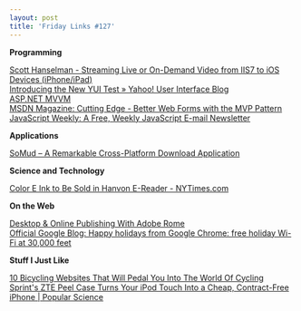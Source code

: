 ```yaml
---
layout: post
title: 'Friday Links #127'
---
```

**Programming**

[Scott Hanselman - Streaming Live or On-Demand Video from IIS7 to iOS Devices (iPhone/iPad) ](http://www.hanselman.com/blog/StreamingLiveOrOnDemandVideoFromIIS7ToIOSDevicesIPhoneiPadAndSilverlightClients.aspx?utm_source=feedburner&utm_medium=feed&utm_campaign=Feed%3A+ScottHanselman+%28Scott+Hanselman+-+ComputerZen.com%29)   
[Introducing the New YUI Test » Yahoo! User Interface Blog](http://www.yuiblog.com/blog/2010/11/09/introducing-the-new-yui-test/?utm_source=feedburner&utm_medium=feed&utm_campaign=Feed%3A+YahooUserInterfaceBlog+%28Yahoo%21+User+Interface+Blog%29)   
[ASP.NET MVVM ](http://aspnetmvvm.codeplex.com/)   
[MSDN Magazine: Cutting Edge - Better Web Forms with the MVP Pattern](http://msdn.microsoft.com/en-us/magazine/ff955232.aspx)   
[JavaScript Weekly: A Free, Weekly JavaScript E-mail Newsletter](http://javascriptweekly.com/)

**Applications**

[SoMud – A Remarkable Cross-Platform Download Application](http://www.makeuseof.com/tag/somud-remarkable-crossplatform-download-application/)

**Science and Technology**

[Color E Ink to Be Sold in Hanvon E-Reader - NYTimes.com](http://www.nytimes.com/2010/11/08/technology/08ink.html?_r=1)

**On the Web**

[Desktop & Online Publishing With Adobe Rome](http://www.makeuseof.com/tag/desktop-online-publishing-adobe-rome-free-limited-time/)   
[Official Google Blog: Happy holidays from Google Chrome: free holiday Wi-Fi at 30,000 feet ](http://googleblog.blogspot.com/2010/11/happy-holidays-from-google-chrome-free.html?utm_source=feedburner&utm_medium=feed&utm_campaign=Feed%3A+blogspot%2FMKuf+%28Official+Google+Blog%29)

**Stuff I Just Like**

[10 Bicycling Websites That Will Pedal You Into The World Of Cycling](http://www.makeuseof.com/tag/10-bicycling-websites-pedal-world-cycling/)   
[Sprint's ZTE Peel Case Turns Your iPod Touch Into a Cheap, Contract-Free iPhone | Popular Science](http://www.popsci.com/gadgets/article/2010-11/sprints-zte-peel-case-turns-your-ipod-touch-cheap-contract-free-iphone)
